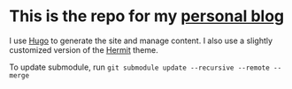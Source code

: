 # This is the repo for my [personal blog](https://www.jamesdixon.dev)

I use [Hugo](https://gohugo.io/) to generate the site and manage content.
I also use a slightly customized version of the [Hermit](https://github.com/Track3/hermit) theme.

To update submodule, run
```git submodule update --recursive --remote --merge```

